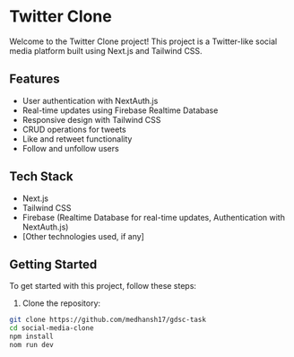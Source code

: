 # Twitter Clone

Welcome to the Twitter Clone project! This project is a Twitter-like social media platform built using Next.js and Tailwind CSS.

## Features

- User authentication with NextAuth.js
- Real-time updates using Firebase Realtime Database
- Responsive design with Tailwind CSS
- CRUD operations for tweets
- Like and retweet functionality
- Follow and unfollow users

## Tech Stack

- Next.js
- Tailwind CSS
- Firebase (Realtime Database for real-time updates, Authentication with NextAuth.js)
- [Other technologies used, if any]

## Getting Started

To get started with this project, follow these steps:

1. Clone the repository:

```bash
git clone https://github.com/medhansh17/gdsc-task
cd social-media-clone
npm install
nom run dev
```
